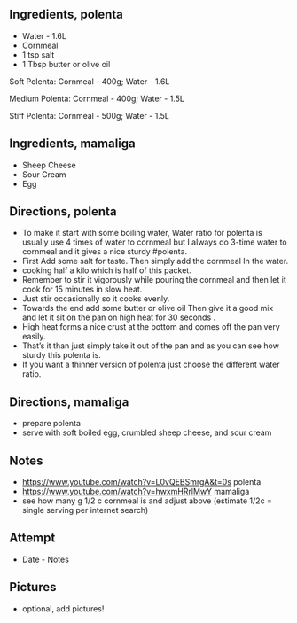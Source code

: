## Ingredients, polenta
* Water - 1.6L
* Cornmeal
* 1 tsp salt
* 1 Tbsp butter or olive oil

Soft Polenta: Cornmeal - 400g; Water - 1.6L

Medium Polenta: Cornmeal - 400g; Water - 1.5L

Stiff Polenta: Cornmeal - 500g; Water - 1.5L

## Ingredients, mamaliga
* Sheep Cheese
* Sour Cream
* Egg

## Directions, polenta
* To make it start with some boiling water, Water ratio for polenta is usually use 4 times of water to cornmeal but I always do 3-time water to cornmeal and it gives a nice sturdy #polenta.
* First Add some salt for taste. Then simply add the cornmeal In the water. 
* cooking half a kilo which is half of this packet. 
* Remember to stir it vigorously while pouring the cornmeal and then let it cook for 15 minutes in slow heat. 
* Just stir occasionally so it cooks evenly. 
* Towards the end add some butter or olive oil Then give it a good mix and let it sit on the pan on high heat for 30 seconds . 
* High heat forms a nice crust at the bottom and comes off the pan very easily. 
* That’s it than just simply take it out of the pan and as you can see how sturdy this polenta is. 
* If you want a thinner version of polenta just choose the different water ratio.

## Directions, mamaliga
* prepare polenta
* serve with soft boiled egg, crumbled sheep cheese, and sour cream

## Notes
* https://www.youtube.com/watch?v=L0vQEBSmrgA&t=0s polenta
* https://www.youtube.com/watch?v=hwxmHRrlMwY mamaliga
* see how many g 1/2 c cornmeal is and adjust above (estimate 1/2c = single serving per internet search)

## Attempt
* Date - Notes

## Pictures
* optional, add pictures!
